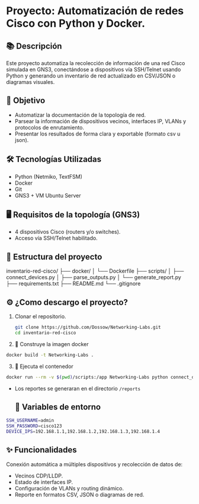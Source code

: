 # Proyecto: Automatización de redes Cisco con Python y Docker.

## 📚 Descripción
Este proyecto automatiza la recolección de información de una red Cisco simulada en GNS3, conectándose a dispositivos vía SSH/Telnet usando Python y generando un inventario de red actualizado en CSV/JSON o diagramas visuales.

## 🎯 Objetivo
- Automatizar la documentación de la topología de red.
- Parsear la información de dispositivos vecinos, interfaces IP, VLANs y protocolos de enrutamiento.
- Presentar los resultados de forma clara y exportable (formato csv u json).

## 🛠️ Tecnologías Utilizadas
- Python (Netmiko, TextFSM)
- Docker
- Git
- GNS3 + VM Ubuntu Server

## 🖥️ Requisitos de la topología (GNS3)
- 4 dispositivos Cisco (routers y/o switches).
- Acceso vía SSH/Telnet habilitado.

## 📂 Estructura del proyecto
inventario-red-cisco/ ├── docker/ │ └── Dockerfile ├── scripts/ │ ├── connect_devices.py │ ├── parse_outputs.py │ └── generate_report.py ├── requirements.txt ├── README.md └── .gitignore


## ⚙️ ¿Como descargo el proyecto?

1. Clonar el repositorio.
   
   ```bash
   git clone https://github.com/Dossow/Networking-Labs.git
   cd inventario-red-cisco
   ```

2. 🐳 Construye la imagen docker

```bash
docker build -t Networking-Labs .
```
3. 🐳 Ejecuta el contenedor

```bash
docker run --rm -v $(pwd)/scripts:/app Networking-Labs python connect_devices.py
```
- Los reportes se generaran en el directorio  ```/reports ```

  ## 🔐 Variables de entorno

```bash
SSH_USERNAME=admin
SSH_PASSWORD=cisco123
DEVICE_IPS=192.168.1.1,192.168.1.2,192.168.1.3,192.168.1.4
```

## ✨ Funcionalidades

Conexión automática a múltiples dispositivos y recolección de datos de:

- Vecinos CDP/LLDP.
- Estado de interfaces IP.
- Configuración de VLANs y routing dinámico.
- Reporte en formatos CSV, JSON o diagramas de red.
